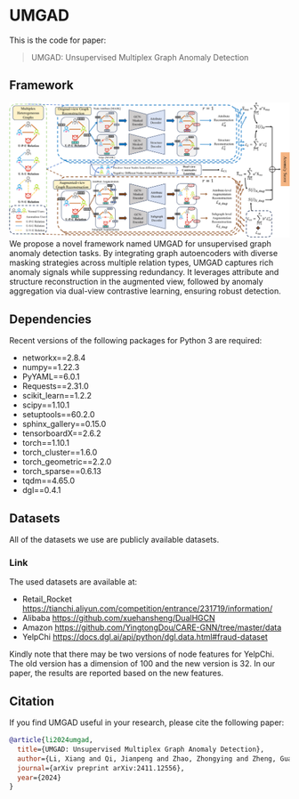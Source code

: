 # UMGAD

This is the code for paper:
> UMGAD: Unsupervised Multiplex Graph Anomaly Detection

## Framework
![Framework](./Framework.png)
We propose a novel framework named UMGAD for unsupervised graph anomaly detection tasks. By integrating graph autoencoders with diverse masking strategies across multiple relation types, UMGAD captures rich anomaly signals while suppressing redundancy. It leverages attribute and structure reconstruction in the augmented view, followed by anomaly aggregation via dual-view contrastive learning, ensuring robust detection.

## Dependencies
Recent versions of the following packages for Python 3 are required:
* networkx==2.8.4
* numpy==1.22.3
* PyYAML==6.0.1
* Requests==2.31.0
* scikit_learn==1.2.2
* scipy==1.10.1
* setuptools==60.2.0
* sphinx_gallery==0.15.0
* tensorboardX==2.6.2
* torch==1.10.1
* torch_cluster==1.6.0
* torch_geometric==2.2.0
* torch_sparse==0.6.13
* tqdm==4.65.0
* dgl==0.4.1

## Datasets
All of the datasets we use are publicly available datasets.
### Link
The used datasets are available at:
* Retail_Rocket https://tianchi.aliyun.com/competition/entrance/231719/information/
* Alibaba https://github.com/xuehansheng/DualHGCN
* Amazon https://github.com/YingtongDou/CARE-GNN/tree/master/data
* YelpChi https://docs.dgl.ai/api/python/dgl.data.html#fraud-dataset

Kindly note that there may be two versions of node features for YelpChi. The old version has a dimension of 100 and the new version is 32. In our paper, the results are reported based on the new features.

## Citation
If you find UMGAD useful in your research, please cite the following paper:
```bibtex
@article{li2024umgad,
  title={UMGAD: Unsupervised Multiplex Graph Anomaly Detection},
  author={Li, Xiang and Qi, Jianpeng and Zhao, Zhongying and Zheng, Guanjie and Cao, Lei and Dong, Junyu and Yu, Yanwei},
  journal={arXiv preprint arXiv:2411.12556},
  year={2024}
}
```
